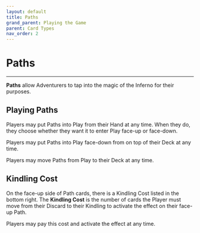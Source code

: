 ```yaml
---
layout: default
title: Paths
grand_parent: Playing the Game
parent: Card Types
nav_order: 2
---
```


# Paths

--- 

**Paths** allow Adventurers to tap into the magic of the Inferno for their purposes. 

## Playing Paths

Players may put Paths into Play from their Hand at any time. When they do, they choose whether they want it to enter Play face-up or face-down. 

Players may put Paths into Play face-down from on top of their Deck at any time. 

Players may move Paths from Play to their Deck at any time. 

## Kindling Cost

On the face-up side of Path cards, there is a Kindling Cost listed in the bottom right. The **Kindling Cost** is the number of cards the Player must move from their Discard to their Kindling to activate the effect on their face-up Path. 

Players may pay this cost and activate the effect at any time. 
